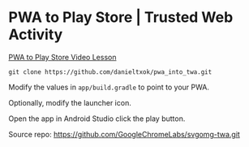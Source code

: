 

# PWA to Play Store | Trusted Web Activity

[PWA to Play Store Video Lesson](https://fireship.io/lessons/pwa-to-play-store)

```
git clone https://github.com/danieltxok/pwa_into_twa.git
```

Modify the values in `app/build.gradle` to point to your PWA.

Optionally, modify the launcher icon.

Open the app in Android Studio click the play button. 

Source repo: https://github.com/GoogleChromeLabs/svgomg-twa.git
